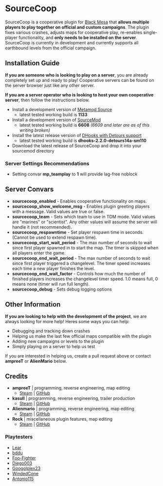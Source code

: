 # SourceCoop

SourceCoop is a cooperative plugin for [Black Mesa](https://store.steampowered.com/app/362890/Black_Mesa/ "Black Mesa") that __allows multiple players to play together on official and custom campaigns__. The plugin fixes various crashes, adjusts maps for cooperative play, re-enables single-player functionality, and __only needs to be installed on the server__. SourceCoop is currently in development and currently supports all earthbound levels from the official campaign.

## Installation Guide
__If you are someone who is looking to play on a server__, you are already completely set up and ready to play! Cooperative servers can be found on the server browser just like any other server.

__If you are a server operator who is looking to host your own cooperative server__, then follow the instructions below.
- Install a development version of [Metamod Source](https://www.sourcemm.net/downloads.php?branch=dev)
	- latest tested working build is __1133__
- Install a development version of [SourceMod](https://www.sourcemod.net/downloads.php?branch=dev)
	- latest tested working build is __6608__ *(6609 and later are as of this writing broken)*
- Install the latest release version of [DHooks with Detours support](https://github.com/peace-maker/DHooks2/releases)
	- latest tested working build is __dhooks-2.2.0-detours14a-sm110__
- Download the latest release of SourceCoop and drop it into your sourcemod directory
### Server Settings Recommendations
- Setting convar __mp_teamplay__ to __1__ will provide lag-free noblock

## Server Convars
- __sourcecoop_enabled__ - Enables cooperative functionality on maps.
- __sourcecoop_show_welcome_msg__ - Enables plugin greeting players with a message. Valid values are true or false.
- __sourcecoop_team__ - Sets which team to use in TDM mode. Valid values are "marines" or "scientist". Any other values will assume the server will handle it (not recommended).
- __sourcecoop_respawntime__ - Set player respawn time in seconds. (Cannot be used to extend respawn time).
- __sourcecoop_start_wait_period__ - The max number of seconds to wait since first player spawned in to start the map. The timer is skipped when all players enter the game.
-  __sourcecoop_end_wait_period__ - The max number of seconds to wait since first player triggered a changelevel. The timer speed increases each time a new player finishes the level.
-  __sourcecoop_end_wait_factor__ - Controls how much the number of finished players increases the changelevel timer speed. 1.0 means full, 0 means none (timer will run full length).
-  __sourcecoop_debug__ - Sets debug logging options
## Other Information
__If you are looking to help with the development of the project__, we are always looking for more help! Heres some ways you can help:
- Debugging and tracking down crashes
- Helping us make the last few official maps compatible with the plugin
- Adding new campaigns or levels to the plugin
- Simply playing on a server to help us test

If you are interested in helping us, create a pull request above or contact __ampreeT__ or __AlienMario__ below.
## Credits
- __ampreeT__ | programming, reverse engineering, map editing
	- [Steam](https://steamcommunity.com/id/ampreeT) | [GitHub](https://github.com/ampreeT)
- __kasull__ | programming, reverse engineering, trailer production
	- [Steam](https://steamcommunity.com/id/kasull/) | [GitHub](https://github.com/kasullian)
- __Alienmario__ | programming, reverse engineering, map editing
	- [Steam](https://steamcommunity.com/id/4oM0/) | [GitHub](https://github.com/Alienmario)
- __Rock__ | miscellaneous plugin features, map editing
	- [Steam](https://steamcommunity.com/id/Rock48/) | [GitHub](https://github.com/Rock48)
### Playtesters
- [Lear](https://steamcommunity.com/id/SKGNick)
- [bddu](https://steamcommunity.com/id/bddu/)
- [Foo-Fighter](https://steamcommunity.com/id/GumpForest/)
- [Diego003](https://steamcommunity.com/id/Diego63212/)
- [Googolplex23](https://steamcommunity.com/id/pandlfisher/)
- [WindedCone](https://steamcommunity.com/id/AceOak57/)
- [Antonio115](https://steamcommunity.com/profiles/76561198880559068/)

